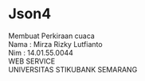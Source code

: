 # Json4
Membuat Perkiraan cuaca
<br>
Nama : Mirza Rizky Lutfianto
<br>
Nim : 14.01.55.0044
<br>
WEB SERVICE 
<br>
UNIVERSITAS STIKUBANK SEMARANG

